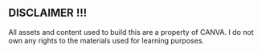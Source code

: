 ## DISCLAIMER !!!

All assets and content used to build this are a property of CANVA. I do not own any rights to the materials used for learning purposes.
